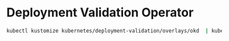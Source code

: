# Deployment Validation Operator

```bash
kubectl kustomize kubernetes/deployment-validation/overlays/okd  | kubectl apply -f -
```
